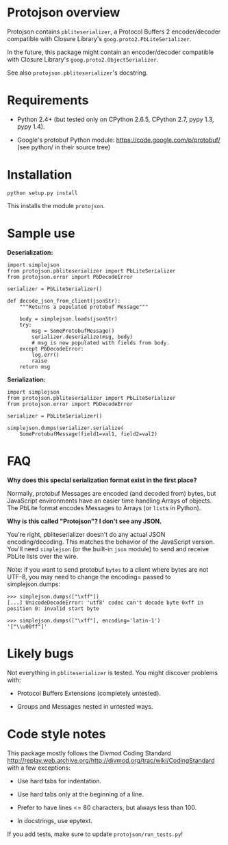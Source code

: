 Protojson overview
==================

Protojson contains `pbliteserializer`, a Protocol Buffers 2
encoder/decoder compatible with Closure Library's
`goog.proto2.PbLiteSerializer`.

In the future, this package might contain an encoder/decoder
compatible with Closure Library's `goog.proto2.ObjectSerializer`.

See also `protojson.pbliteserializer`'s docstring.


Requirements
============

*	Python 2.4+ (but tested only on CPython 2.6.5, CPython 2.7,
	pypy 1.3, pypy 1.4).

*	Google's protobuf Python module:
	https://code.google.com/p/protobuf/
	(see python/ in their source tree)


Installation
============
`python setup.py install`

This installs the module `protojson`.


Sample use
==========

**Deserialization:**

```
import simplejson
from protojson.pbliteserializer import PbLiteSerializer
from protojson.error import PbDecodeError

serializer = PbLiteSerializer()

def decode_json_from_client(jsonStr):
	"""Returns a populated protobuf Message"""

	body = simplejson.loads(jsonStr)
	try:
		msg = SomeProtobufMessage()
		serializer.deserialize(msg, body)
		# msg is now populated with fields from body.
	except PbDecodeError:
		log.err()
		raise
	return msg
```

**Serialization:**

```
import simplejson
from protojson.pbliteserializer import PbLiteSerializer
from protojson.error import PbDecodeError

serializer = PbLiteSerializer()

simplejson.dumps(serializer.serialize(
	SomeProtobufMessage(field1=val1, field2=val2)
```


FAQ
===

**Why does this special serialization format exist in the first place?**

Normally, protobuf Messages are encoded (and decoded from)
bytes, but JavaScript environments have an easier time handling
Arrays of objects.  The PbLite format encodes Messages to Arrays
(or `list`s in Python).


**Why is this called "Protojson"? I don't see any JSON.**

You're right, pbliteserializer doesn't do any actual JSON encoding/decoding.
This matches the behavior of the JavaScript version.  You'll need
`simplejson` (or the built-in `json` module) to send and receive
PbLite lists over the wire.

Note: if you want to send protobuf `bytes` to a client where bytes are
not UTF-8, you may need to change the encoding= passed to simplejson.dumps:

```
>>> simplejson.dumps(["\xff"])
[...] UnicodeDecodeError: 'utf8' codec can't decode byte 0xff in position 0: invalid start byte

>>> simplejson.dumps(["\xff"], encoding='latin-1')
'["\\u00ff"]'
```


Likely bugs
===========

Not everything in `pbliteserializer` is tested.  You might discover problems
with:

*	Protocol Buffers Extensions (completely untested).

*	Groups and Messages nested in untested ways.


Code style notes
================

This package mostly follows the Divmod Coding Standard
<http://replay.web.archive.org/http://divmod.org/trac/wiki/CodingStandard> with a few exceptions:

*	Use hard tabs for indentation.

*	Use hard tabs only at the beginning of a line.

*	Prefer to have lines <= 80 characters, but always less than 100.
*	In docstrings, use epytext.

If you add tests, make sure to update `protojson/run_tests.py`!
